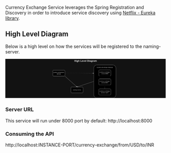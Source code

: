 Currency Exchange Service leverages the Spring Registration and Discovery in order to introduce service discovery using [Netflix - Eureka library](https://github.com/spring-cloud/spring-cloud-netflix).

## High Level Diagram
Below is a high level on how the services will be registered to the naming-server.

![High Level Diagram](./docs/diagrams/ExchangeService.png)

### Server URL
This service will run under 8000 port by default: http://localhost:8000

### Consuming the API
http://localhost:INSTANCE-PORT/currency-exchange/from/USD/to/INR

